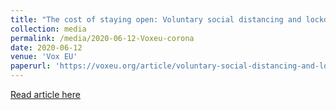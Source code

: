 ```yaml
---
title: "The cost of staying open: Voluntary social distancing and lockdowns in the US"
collection: media
permalink: /media/2020-06-12-Voxeu-corona
date: 2020-06-12
venue: 'Vox EU'
paperurl: 'https://voxeu.org/article/voluntary-social-distancing-and-lockdowns-us'
---
```


<a href='https://voxeu.org/article/voluntary-social-distancing-and-lockdowns-us'>Read article here</a>
